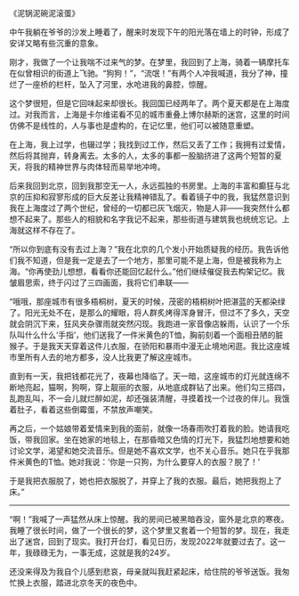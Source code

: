 《泥锅泥碗泥滚蛋》

中午我躺在爷爷的沙发上睡着了，醒来时发现下午的阳光落在墙上的时钟，形成了安详又略有些沉重的意象。

刚才，我做了一个让我喘不过来气的梦。在梦里，我回到了上海，骑着一辆摩托车在似曾相识的街道上飞驰。“狗狗！”，“流氓！”有两个人冲我喊道，我分了神，撞烂了一座桥的栏杆，坠入了河里，水呛进我的鼻腔，惊醒。

这个梦很短，但是它回味起来却很长。我回国已经两年了。两个夏天都是在上海度过。对我而言，上海是卡尔维诺看不见的城市重叠上博尔赫斯的迷宫，这里的时间仿佛不是线性的，人与事也是虚构的，在记忆里，他们可以被随意重塑。

在上海，我上过学，也辍过学；我找到过工作，然后又丢了工作；我拥有过爱情，然后将其抛弃，转身离去。太多的人，太多的事都一股脑挤进了这两个短暂的夏天，将我的精神世界与肉体轻而易举地冲垮。

后来我回到北京，回到我那空无一人，永远孤独的书房里。上海的丰富和癫狂与北京的压抑和寂寥形成的巨大反差让我精神错乱了。看着镜子中的我，我猛然意识到我在上海度过了两个世纪，曾经的一切都已灰飞烟灭，物是人非——我突然什么都想不起来了。那些人的相貌和名字我记不起来，那些街道与建筑我也统统忘记。上海就这样不存在了。

“所以你到底有没有去过上海？”我在北京的几个发小开始质疑我的经历。我告诉他们我不知道，但是我一定是去了一个地方，那里可能不是上海，但是被我称为上海。“你再使劲儿想想，看看你还能回忆起什么。”他们继续催促我去构架记忆。我皱眉思索，终于闪过了三四画面，我将它们串联——

“哦哦，那座城市有很多梧桐树，夏天的时候，茂密的梧桐树叶把湛蓝的天都染绿了。阳光无处不在，是那么的耀眼，将人群炙烤得浑身冒汗，但过不了多久，天空就会阴沉下来，狂风夹杂骤雨就突然闪现。我跑进一家音像店躲雨，认识了一个乐队叫什么什么‘手指’，他们送我了一件米黄色的T恤，胸前刻着一个面相丑陋的脏猴子。于是我天天穿着这件儿衣服，在骄阳和暴雨中漫无止境地闲逛。我比这座城市里所有人去的地方都多，没人比我更了解这座城市。

直到有一天，我把钱都花光了，夜幕也降临了。天一暗，这座城市的灯光就连绵不断地亮起，猫啊，狗啊，穿上靓丽的衣服，从地底成群钻了出来。他们勾三搭四，乱跑乱叫，不一会儿就烂醉如泥，却还强装清醒，寻摸着找一个过夜的伴儿。我饿着肚子，看着这些倒霉蛋，不禁放声嘲笑。

再之后，一个姑娘带着爱情来到我的面前，就像一场春雨吹打着我的脸。她请我吃饭，带我回家。坐在她家的地毯上，在那昏暗又色情的灯光下，我猛烈地想要和她讨论文学，渴望和她交流音乐。但是她不喜欢文学，也不关心音乐。她只在乎我那件米黄色的T恤。她对我说：‘你是一只狗，为什么要穿人的衣服？脱了！’

于是我把衣服脱了，她也把衣服脱了，并穿上了我的衣服。最后，她把我抱上了床。”

-----------------------------------------------------------------------

“啊！”我喊了一声猛然从床上惊醒。我的房间已被黑暗吞没，窗外是北京的寒夜。我睡了很长时间，做了一个很长的梦，这个梦里又套着一个短暂的梦。现在，我走出了迷宫，回到了现实。我打开台灯，看见日历，发现2022年就要过去了。这一年，我碌碌无为，一事无成，这就是我的24岁。

还没来得及为我自个儿感到悲哀，母亲就叫我赶紧起床，给住院的爷爷送饭。我匆忙换上衣服，踏进北京冬天的夜色中。





